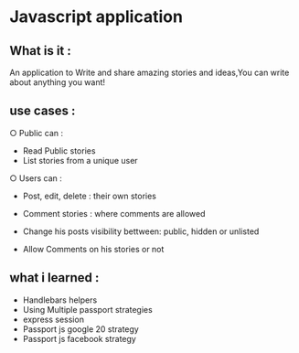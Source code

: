 # Javascript application 
## What is it :
An application to Write and share amazing stories and ideas,You can write about anything you want!

## use cases : 

○ Public can :

   * Read Public stories
   * List stories from a unique user

○ Users can : 

  * Post, edit, delete : their own stories 

  * Comment stories : where comments are allowed

  * Change his posts visibility bettween: public, hidden or unlisted

  * Allow Comments on his stories or not

## what i learned : 
* Handlebars helpers
* Using Multiple passport strategies
* express session
* Passport js google 20 strategy 
* Passport js facebook strategy 
